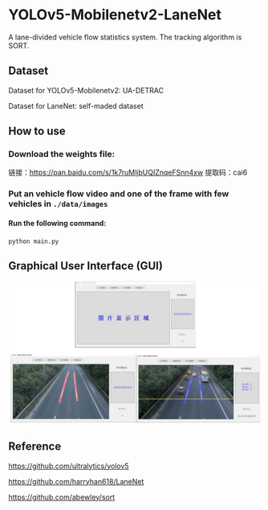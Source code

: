 # YOLOv5-Mobilenetv2-LaneNet
A lane-divided vehicle flow statistics system. The tracking algorithm is SORT. 

## Dataset

Dataset for YOLOv5-Mobilenetv2: UA-DETRAC

Dataset for LaneNet: self-maded dataset

## How to use

### Download the weights file: 

链接：https://pan.baidu.com/s/1k7ruMljbUQIZnqeFSnn4xw 
提取码：cai6

### Put an vehicle flow video and one of the frame with few vehicles in `./data/images`

#### Run the following command:

```
python main.py
```

## Graphical User Interface (GUI) 

![](./data/images/GUI.png)

## Reference

https://github.com/ultralytics/yolov5

https://github.com/harryhan618/LaneNet

https://github.com/abewley/sort
